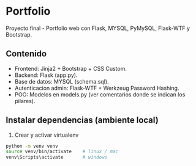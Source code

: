 # Portfolio

Proyecto final - Portfolio web con Flask, MYSQL, PyMySQL, Flask-WTF y Bootstrap.

## Contenido
- Frontend: Jinja2 + Bootstrap + CSS Custom.
- Backend: Flask (app.py).
- Base de datos: MYSQL (schema.sql).
- Autenticacion admin: Flask-WTF + Werkzeug Password Hashing.
- POO: Modelos en models.py (ver comentarios donde se indican los pilares).

## Instalar dependencias (ambiente local)
1. Crear y activar virtualenv
```bash
python -m venv venv
source venv/bin/activate    # linux / mac
venv\Scripts\activate       # windows
